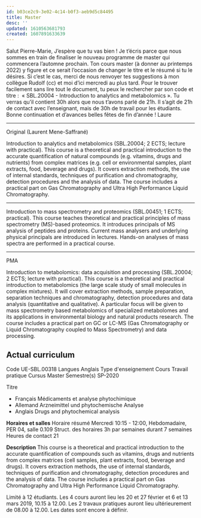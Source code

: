 ```yaml
---
id: b03ce2c9-3e02-4c14-b0f3-aeb9d5c84495
title: Master
desc: ''
updated: 1610563681793
created: 1607891633639
---
```


Salut Pierre-Marie,
J’espère que tu vas bien ! Je t’écris parce que nous sommes en train de finaliser le nouveau programme de master qui commencera l’automne prochain. Ton cours master (à donner au printemps 2022) y figure et ce serait l’occasion de changer le titre et le résumé si tu le désires. Si c’est le cas, merci de nous renvoyer tes suggestions à mon collègue Rudolf (cc) et moi d’ici mercredi au plus tard. Pour le trouver facilement sans lire tout le document, tu peux le rechercher par son code et titre :  « SBL.20004 - Introduction to analytics and metabolomics ».
Tu verras qu’il contient 30h alors que nous t’avons parlé de 21h. Il s’agit de 21h de contact avec l’enseignant, mais de 30h de travail pour les étudiants.
Bonne continuation et d’avances belles fêtes de fin d’année !
Laure


--- 
Original (Laurent Mene-Saffrané)

Introduction to analytics and metabolomics (SBL.20004; 2 ECTS; lecture with practical). This
course is a theoretical and practical introduction to the accurate quantification of natural
compounds (e.g. vitamins, drugs and nutrients) from complex matrices (e.g. cell or environmental
samples, plant extracts, food, beverage and drugs). It covers extraction methods, the use of internal
standards, techniques of purification and chromatography, detection procedures and the analysis
of data. The course includes a practical part on Gas Chromatography and Ultra High Performance
Liquid Chromatography.


---

Introduction to mass spectrometry and proteomics (SBL.00451; 1 ECTS; practical). This course
teaches theoretical and practical principles of mass spectrometry (MS)-based proteomics. It
introduces principals of MS analysis of peptides and proteins. Current mass analysers and
underlying physical principals are introduced in lectures. Hands-on analyses of mass spectra are
performed in a practical course.

---
PMA 

Introduction to metabolomics: data acquisition and processing (SBL.20004; 2 ECTS; lecture with practical). This course is a theoretical and practical introduction to metabolomics (the large scale study of small molecules in complex mixtures). It will cover extraction methods, sample preparation, separation techniques and chromatography, detection procedures and data analysis (quantitative and qualitative). A particular focus will be given to mass spectrometry based metabolomics of specialized metabolomes and its applications in environmental biology and natural products research. The course includes a practical part on GC or LC-MS (Gas Chromatography or Liquid Chromatography coupled to Mass Spectrometry) and data processing.



## Actual curriculum

Code	UE-SBL.00318
Langues	Anglais
Type d'enseignement	Cours
Travail pratique
Cursus	Master
Semestre(s)	SP-2020

Titre
* Français    Médicaments et analyse phytochimique
* Allemand    Arzneimittel und phytochemische Analyse
* Anglais     Drugs and phytochemical analysis

**Horaires et salles**
Horaire résumé	Mercredi 10:15 - 12:00, Hebdomadaire, PER 04, salle 0.109
Struct. des horaires	3h par semaines durant 7 semaines
Heures de contact	21

**Description**	This course is a theoretical and practical introduction to the accurate quantification of compounds such as vitamins, drugs and nutrients from complex matrices (cell samples, plant extracts, food, beverage and drugs). It covers extraction methods, the use of internal standards, techniques of purification and chromatography, detection procedures and the analysis of data.
The course includes a practical part on Gas Chromatography and Ultra High Performance Liquid Chromatography.

Limité à 12 étudiants. Les 4 cours auront lieu les 20 et 27 février et 6 et 13 mars 2019, 10.15 à 12.00. Les 2 travaux pratiques auront lieu ultérieurement de 08.00 à 12.00. Les dates sont encore à définir.
